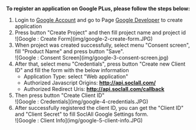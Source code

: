 __To register an application on Google PLus, please follow the steps below:__

1. Login to [Google Account](https://accounts.google.com/) and go to Page [Google Developer](https://console.developers.google.com/) to create application
2. Press button "Create Project" and then fill project name and project id
    <div class="soclall-br"></div>
    ![Google : Create Form](img/google-2-create-form.JPG)
    <div class="soclall-br"></div>
3. When project was created successfully, select menu "Consent screen", fill "Product Name" and press button "Save".
    <div class="soclall-br"></div>
    ![Google : Consent Screen](img/google-3-consent-screen.jpg)
    <div class="soclall-br"></div>
4. After that, select menu "Credentials", press button "Create new Client ID" and fill the form with the below information
    * Application Type: select "Web application"
    * Authorized Javascript Origins: __http://api.soclall.com/__
    * Authorized Redirect Uris: __http://api.soclall.com/callback__
5. Then press button "Create Client ID"
    <div class="soclall-br"></div>
    ![Google : Credentials](img/google-4-credentials.JPG)
    <div class="soclall-br"></div>
6. After successfully registered the client ID, you can get the "Client ID" and "Client Secret" to fill SoclAll Google Settings form.
    <div class="soclall-br"></div>
    ![Google : Client Info](img/google-5-client-info.JPG)
    <div class="soclall-br"></div>